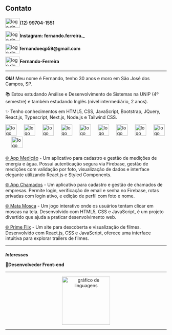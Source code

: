 <div>
  <h2>Contato</h2>
  <div align="left" style="display: flex; flex-direction: column; row-gap: 10px;">
    <div style="display: flex; align-items: center;">
      <a href="https://w.app/7fL0wP" target="_blank">
        <img src="https://raw.githubusercontent.com/maurodesouza/profile-readme-generator/master/src/assets/icons/social/whatsapp/default.svg" width="45" height="30" alt="logo do whatsapp" />
      </a>
      <p style="margin: 0; font-weight: 600;">(12) 99704-1551</p>
    </div>
    <div style="display: flex; align-items: center;">
      <a href="https://www.instagram.com/fernando.ferreira./" target="_blank">
        <img src="https://raw.githubusercontent.com/maurodesouza/profile-readme-generator/master/src/assets/icons/social/instagram/default.svg" width="45" height="30" alt="logo do instagram" />
      </a>
      <p style="margin: 0; font-weight: 600;">
        <a style="text-decoration: none; color: black;" href="https://www.instagram.com/fernando.ferreira./">Instagram: fernando.ferreira._</a>
      </p>
    </div>
    <div style="display: flex; align-items: center;">
      <img src="https://raw.githubusercontent.com/maurodesouza/profile-readme-generator/master/src/assets/icons/social/gmail/default.svg" width="45" height="30" alt="logo do gmail" />
      <p style="margin: 0; color: black; font-weight: 600;">fernandoeqp59@gmail.com</p>
    </div>
    <div style="display: flex; align-items: center;">
      <a href="https://www.linkedin.com/in/fernando-ferreira-78927b203" target="_blank">
        <img src="https://raw.githubusercontent.com/maurodesouza/profile-readme-generator/master/src/assets/icons/social/linkedin/default.svg" width="45" height="30" alt="logo do linkedin" />
      </a>
      <p style="margin: 0; font-weight: 600;">
        <a style="text-decoration: none; color: black;" href="https://www.linkedin.com/in/fernando-ferreira-78927b203">Fernando-Ferreira</a>
      </p>
    </div>
  </div>
  <hr>
  <p align="left"><b>Olá!</b> Meu nome é Fernando, tenho 30 anos e moro em São José dos Campos, SP.</p>
  <p align="left">📚 Estou estudando Análise e Desenvolvimento de Sistemas na UNIP (4º semestre) e também estudando Inglês (nível intermediário, 2 anos).</p>
  <p align="left">✨ Tenho conhecimentos em HTML5, CSS, JavaScript, Bootstrap, JQuery, React.js, Typescript, Next.js, Node.js e Tailwind CSS.</p>
  <div align="left" style="margin-bottom: 10px;">
    <img src="https://cdn.jsdelivr.net/gh/devicons/devicon/icons/html5/html5-original.svg" height="35" alt="logo html5" />
    <img width="15" />
    <img src="https://cdn.jsdelivr.net/gh/devicons/devicon/icons/css3/css3-original.svg" height="35" alt="logo css3" />
    <img width="15" />
    <img src="https://cdn.jsdelivr.net/gh/devicons/devicon/icons/javascript/javascript-original.svg" height="35" alt="logo javascript" />
    <img width="15" />
    <img src="https://cdn.jsdelivr.net/gh/devicons/devicon/icons/react/react-original.svg" height="35" alt="logo react" />
    <img width="15" />
    <img src="https://cdn.jsdelivr.net/gh/devicons/devicon/icons/typescript/typescript-original.svg" height="35" alt="logo typescript" />
    <img width="15" />
   <img src="https://www.svgrepo.com/show/354113/nextjs-icon.svg" height="35" alt="logo nextjs" />
    <img width="15" />
    <img src="https://cdn.jsdelivr.net/gh/devicons/devicon/icons/nodejs/nodejs-original.svg" height="35" alt="logo nodejs" />
    <img width="15" />
<img src="https://www.svgrepo.com/show/374118/tailwind.svg" height="35" alt="logo tailwindcss" />
    <img width="15" />
    <img src="https://cdn.jsdelivr.net/gh/devicons/devicon/icons/bootstrap/bootstrap-original.svg" height="35" alt="logo bootstrap" />
    <img width="15" />
    <img src="https://cdn.jsdelivr.net/gh/devicons/devicon/icons/sass/sass-original.svg" height="35" alt="logo sass" />
    <img width="15" />
    <br/>
    <p align="left" style="margin-top: 20px;">
      <a href="https://appmedicao.netlify.app/" target="_blank">🌐 App Medição</a> - Um aplicativo para cadastro e gestão de medições de energia e água. Possui autenticação segura via Firebase, gestão de medições com validação por foto, visualização de dados e interface elegante utilizando React.js e Styled Components.
    </p>
    <p align="left">
      <a href="https://app-chamados-23.netlify.app/" target="_blank">🌐 App Chamados</a> - Um aplicativo para cadastro e gestão de chamados de empresas. Permite login, verificação de email e senha no Firebase, rotas privadas com login ativo, e edição de perfil com foto e nome.
    </p>
    <p align="left">
      <a href="https://mata-mosca-23.netlify.app/" target="_blank">🌐 Mata Mosca</a> - Um jogo interativo onde os usuários tentam clicar em moscas na tela. Desenvolvido com HTML5, CSS e JavaScript, é um projeto divertido que ajuda a praticar desenvolvimento web.
    </p>
    <p align="left">
      <a href="https://prime-flix-movie-23.netlify.app/" target="_blank">🌐 Prime Flix</a> - Um site para descoberta e visualização de filmes. Desenvolvido com React.js, CSS e JavaScript, oferece uma interface intuitiva para explorar trailers de filmes.
    </p>
  </div>
  <hr>
  <h5 align="left" style="margin-bottom: 10px;">Interesses</h5>
  <p>🎯<b>Desenvolvedor Front-end</b></p>
  <hr>
  <div align="center">
    <img src="https://github-readme-stats.vercel.app/api/top-langs?username=FernandoFerreira94&locale=en&hide_title=false&layout=compact&card_width=320&langs_count=5&theme=dracula&hide_border=false&order=2" height="150" alt="gráfico de linguagens" />
  </div>
  <hr>
</div>
